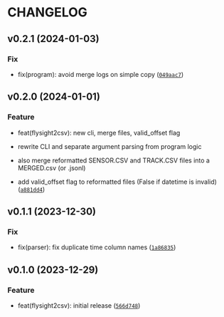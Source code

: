 # CHANGELOG

## v0.2.1 (2024-01-03)

### Fix

* fix(program): avoid merge logs on simple copy ([`049aac7`](https://github.com/yoleg/flysight2csv/commit/049aac750be99d402589bc1f7001eaa441001fe2))

## v0.2.0 (2024-01-01)

### Feature

* feat(flysight2csv): new cli, merge files, valid_offset flag

* rewrite CLI and separate argument parsing from program logic
* also merge reformatted SENSOR.CSV and TRACK.CSV files into a MERGED.csv (or .jsonl)
* add valid_offset flag to reformatted files (False if datetime is invalid) ([`a881dd4`](https://github.com/yoleg/flysight2csv/commit/a881dd4eb7ca02a491d266d5b5bd2745fa9b3f58))

## v0.1.1 (2023-12-30)

### Fix

* fix(parser): fix duplicate time column names ([`1a86835`](https://github.com/yoleg/flysight2csv/commit/1a86835b108ae754d065d1757b184c1735a698ba))

## v0.1.0 (2023-12-29)

### Feature

* feat(flysight2csv): initial release ([`566d748`](https://github.com/yoleg/flysight2csv/commit/566d7487b1873485ea43a71a34fe40e10040b4f4))

